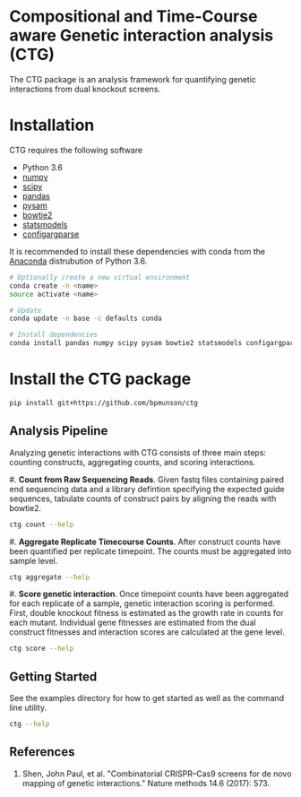 # Compositional and Time-Course aware Genetic interaction analysis (CTG)

The CTG package is an analysis framework for quantifying genetic interactions from dual knockout screens.

# Installation

CTG requires the following software

* Python 3.6
* [numpy](https://docs.scipy.org/doc/)
* [scipy](https://docs.scipy.org/doc/)
* [pandas](http://pandas.pydata.org/)
* [pysam](https://pysam.readthedocs.io/en/latest/api.html)
* [bowtie2](http://bowtie-bio.sourceforge.net/bowtie2/index.shtml)
* [statsmodels](https://www.statsmodels.org/stable/index.html)
* [configargparse](https://github.com/bw2/ConfigArgParse)

It is recommended to install these dependencies with conda from the [Anaconda](https://conda.io/docs/user-guide/install/download.html) distrubution of Python 3.6.

```bash 
# Optionally create a new virtual environment 
conda create -n <name>
source activate <name>

# Update 
conda update -n base -c defaults conda

# Install dependencies
conda install pandas numpy scipy pysam bowtie2 statsmodels configargparse
```

# Install the CTG package
```bash
pip install git+https://github.com/bpmunson/ctg
```


Analysis Pipeline
-----------------

Analyzing genetic interactions with CTG consists of three main steps: counting constructs, aggregating counts, and scoring interactions.

#. **Count  from Raw Sequencing Reads**.  Given fastq files containing paired end sequencing data and a library defintion specifying the expected guide sequences, tabulate counts of construct pairs by aligning the reads with bowtie2.

```bash
ctg count --help
```

#. **Aggregate Replicate Timecourse Counts**. After construct counts have been quantified per replicate timepoint. The counts must be aggregated into sample level.
```bash
ctg aggregate --help
```

#. **Score genetic interaction**.  Once timepoint counts have been aggregated for each replicate of a sample, genetic interaction scoring is performed.  First, double knockout fitness is estimated as the growth rate in counts for each mutant. Individual gene fitnesses are estimated from the dual construct fitnesses and interaction scores are calculated at the gene level.
```bash 
ctg score --help
```

Getting Started
---------------
See the examples directory for how to get started as well as the command line utility.

```bash
ctg --help
```

References
----------
1. Shen, John Paul, et al. "Combinatorial CRISPR–Cas9 screens for de novo mapping of genetic interactions." Nature methods 14.6 (2017): 573.

